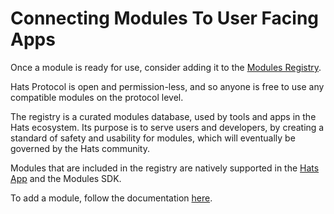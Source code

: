# Connecting Modules To User Facing Apps

Once a module is ready for use, consider adding it to the [Modules Registry](https://github.com/Hats-Protocol/modules-registry).&#x20;

Hats Protocol is open and permission-less, and so anyone is free to use any compatible modules on the protocol level.&#x20;

The registry is a curated modules database, used by tools and apps in the Hats ecosystem. Its purpose is to serve users and developers, by creating a standard of safety and usability for modules, which will eventually be governed by the Hats community.&#x20;

Modules that are included in the registry are natively supported in the [Hats App](https://app.hatsprotocol.xyz/) and the Modules SDK.

To add a module, follow the documentation [here](https://github.com/Hats-Protocol/modules-registry/blob/main/README.md).
